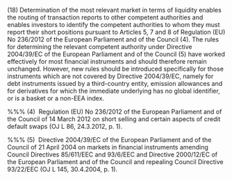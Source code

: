 (18) Determination of the most relevant market in terms of liquidity enables the routing of transaction reports to other competent authorities and enables investors to identify the competent authorities to whom they must report their short positions pursuant to Articles 5, 7 and 8 of Regulation (EU) No 236/2012 of the European Parliament and of the Council (4). The rules for determining the relevant competent authority under Directive 2004/39/EC of the European Parliament and of the Council (5) have worked effectively for most financial instruments and should therefore remain unchanged. However, new rules should be introduced specifically for those instruments which are not covered by Directive 2004/39/EC, namely for debt instruments issued by a third-country entity, emission allowances and for derivatives for which the immediate underlying has no global identifier, or is a basket or a non-EEA index.

%%% (4)  Regulation (EU) No 236/2012 of the European Parliament and of the Council of 14 March 2012 on short selling and certain aspects of credit default swaps (OJ L 86, 24.3.2012, p. 1).

%%% (5)  Directive 2004/39/EC of the European Parliament and of the Council of 21 April 2004 on markets in financial instruments amending Council Directives 85/611/EEC and 93/6/EEC and Directive 2000/12/EC of the European Parliament and of the Council and repealing Council Directive 93/22/EEC (OJ L 145, 30.4.2004, p. 1).